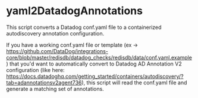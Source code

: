 # yaml2DatadogAnnotations
This script converts a Datadog conf.yaml file to a containerized autodiscovery annotation configuration.

If you have a working conf.yaml file or template (ex -> https://github.com/DataDog/integrations-core/blob/master/redisdb/datadog_checks/redisdb/data/conf.yaml.example) that you'd want to automatically convert to Datadog AD Annotation V2 configuration (like here: https://docs.datadoghq.com/getting_started/containers/autodiscovery/?tab=adannotationsv2agent736), this script will read the conf.yaml file and generate a matching set of annotations.
